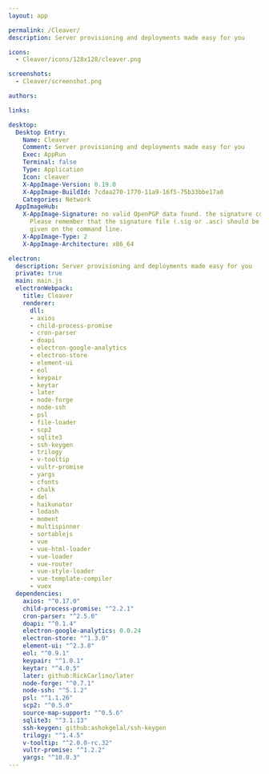 ```yaml
---
layout: app

permalink: /Cleaver/
description: Server provisioning and deployments made easy for you

icons:
  - Cleaver/icons/128x128/cleaver.png

screenshots:
  - Cleaver/screenshot.png

authors:

links:

desktop:
  Desktop Entry:
    Name: Cleaver
    Comment: Server provisioning and deployments made easy for you
    Exec: AppRun
    Terminal: false
    Type: Application
    Icon: cleaver
    X-AppImage-Version: 0.19.0
    X-AppImage-BuildId: 7cdaa270-1770-11a9-16f5-75b33bbe17a0
    Categories: Network
  AppImageHub:
    X-AppImage-Signature: no valid OpenPGP data found. the signature could not be verified.
      Please remember that the signature file (.sig or .asc) should be the first file
      given on the command line.
    X-AppImage-Type: 2
    X-AppImage-Architecture: x86_64

electron:
  description: Server provisioning and deployments made easy for you
  private: true
  main: main.js
  electronWebpack:
    title: Cleaver
    renderer:
      dll:
      - axios
      - child-process-promise
      - cron-parser
      - doapi
      - electron-google-analytics
      - electron-store
      - element-ui
      - eol
      - keypair
      - keytar
      - later
      - node-forge
      - node-ssh
      - psl
      - file-loader
      - scp2
      - sqlite3
      - ssh-keygen
      - trilogy
      - v-tooltip
      - vultr-promise
      - yargs
      - cfonts
      - chalk
      - del
      - haikunator
      - lodash
      - moment
      - multispinner
      - sortablejs
      - vue
      - vue-html-loader
      - vue-loader
      - vue-router
      - vue-style-loader
      - vue-template-compiler
      - vuex
  dependencies:
    axios: "^0.17.0"
    child-process-promise: "^2.2.1"
    cron-parser: "^2.5.0"
    doapi: "^0.1.4"
    electron-google-analytics: 0.0.24
    electron-store: "^1.3.0"
    element-ui: "^2.3.8"
    eol: "^0.9.1"
    keypair: "^1.0.1"
    keytar: "^4.0.5"
    later: github:RickCarlino/later
    node-forge: "^0.7.1"
    node-ssh: "^5.1.2"
    psl: "^1.1.26"
    scp2: "^0.5.0"
    source-map-support: "^0.5.6"
    sqlite3: "^3.1.13"
    ssh-keygen: github:ashokgelal/ssh-keygen
    trilogy: "^1.4.5"
    v-tooltip: "^2.0.0-rc.32"
    vultr-promise: "^1.2.2"
    yargs: "^10.0.3"
---
```

